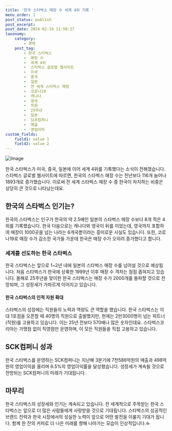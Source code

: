 ```yaml
---
title: '한국 스타벅스 매장 수 세계 4위 기록 '
menu_order: 1
post_status: publish
post_excerpt: 
post_date: 2024-02-19 11:50:37
taxonomy:
    category:
        - 경제
    post_tag:
        - 한국 스타벅스
        -  매장 수
        -  세계 4위
        -  스타벅스 글로벌 웹사이트
        -  미국
        -  중국
        -  일본
        -  전 세계 스타벅스 매장
        -  코로나19
        -  캐나다
        -  영국
        -  직원
        -  25주년
        -  일본
        -  SCK컴퍼니
        -  매출
        -  영업이익
custom_fields:
    field1: value 1
    field2: value 2
---
```


![Image](https://imgnews.pstatic.net/image/030/2024/02/12/0003180318_001_20240212193401123.png?type=w647)

한국 스타벅스가 미국, 중국, 일본에 이어 세계 4위를 기록했다는 소식이 전해졌습니다. 스타벅스 글로벌 웹사이트에 따르면, 한국의 스타벅스 매장 수는 전년보다 116개 늘어나 1893개로 증가했습니다. 이로써 전 세계 스타벅스 매장 수 중 한국이 차지하는 비중은 상당히 큰 것으로 나타났는데요. 
## 한국의 스타벅스 인기는?
한국의 스타벅스는 인구가 한국의 약 2.5배인 일본의 스타벅스 매장 수보다 8개 적은 4위를 기록했습니다. 한국 다음으로는 캐나다와 영국이 뒤를 이었는데, 영국까지 포함하여 매장이 1000곳을 넘는 나라는 6개국뿐이라는 흥미로운 사실도 있습니다. 또한, 코로나19로 매장 수가 감소한 국가들 가운데 한국은 매장 수가 오히려 증가했다고 합니다.
### 세계를 선도하는 한국 스타벅스
한국 스타벅스는 앞으로 1~2년 내에 일본의 스타벅스 매장 수를 넘어설 것으로 예상됩니다. 처음 스타벅스가 한국에 상륙한 1999년 이후 매장 수 격차는 점점 좁혀지고 있습니다. 올해로 25주년을 맞이한 한국 스타벅스는 매장 수가 2000개를 돌파할 것으로 전망되며, 그 성장세가 가파르게 이어지고 있습니다.
#### 한국 스타벅스의 인적 자원 확대
스타벅스의 성장에는 직원들의 노력과 역량도 큰 역할을 했습니다. 한국 스타벅스는 이대 1호점을 오픈할 때 40명의 직원으로 출발했지만, 현재는 2만3000명이 넘는 파트너(직원)를 고용하고 있습니다. 이는 25년 전보다 570배나 많은 숫자인데요. 스타벅스코리아는 가맹점 없이 직영점만 운영하며, 이 모든 직원들을 직접 고용하고 있습니다.
## SCK컴퍼니 성과
한국 스타벅스를 운영하는 SCK컴퍼니는 지난해 3분기에 7천586억원의 매출과 498억원의 영업이익을 올리며 6.5%의 영업이익률을 달성했습니다. 성장세가 계속될 것으로 전망되는 SCK컴퍼니의 미래가 기대됩니다.
## 마무리
한국 스타벅스의 성장세와 인기는 계속되고 있습니다. 전 세계적으로 주목받는 한국 스타벅스는 앞으로 더 많은 사람들에게 사랑받을 것으로 기대됩니다. 스타벅스의 성공적인 브랜드 전략과 한국 시장에서의 성실한 노력이 앞으로 어떤 발전을 이룰지 기대가 됩니다. 함께 한 잔의 커피로 더 나은 미래를 향해 나아가는 모습이 인상적입니다.☕
